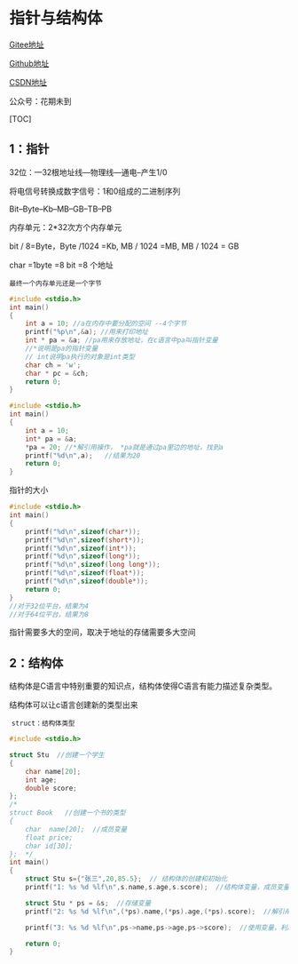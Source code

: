 # 指针与结构体

[Gitee地址](https://gitee.com/deng-yu-feng/c-language-learning)

[Github地址](https://github.com/deng-yu-feng/C-learing)

[CSDN地址](https://blog.csdn.net/weixin_54892866/category_11884696.html)

公众号：花期未到

[TOC]

## 1：指针

32位：—32根地址线—物理线—通电–产生1/0

将电信号转换成数字信号：1和0组成的二进制序列

Bit–Byte–Kb–MB–GB–TB–PB

内存单元：2*32次方个内存单元

bit / 8=Byte，Byte /1024 =Kb,  MB / 1024 =MB, MB / 1024 = GB

char =1byte  =8 bit =8 个地址

`最终一个内存单元还是一个字节`

```c
#include <stdio.h>
int main()
{
	int a = 10; //a在内存中要分配的空间 --4个字节
	printf("%p\n",&a); //用来打印地址  
	int * pa = &a; //pa用来存放地址，在c语言中pa叫指针变量
	//*说明是pa的指针变量
	// int说明pa执行的对象是int类型
	char ch = 'w';
	char * pc = &ch;
	return 0; 
}
```



```c
#include <stdio.h>
int main()
{
	int a = 10;
	int* pa = &a;
	*pa = 20; //*解引用操作， *pa就是通过pa里边的地址，找到a
	printf("%d\n",a);   //结果为20
	return 0;
}
```

指针的大小

```c
#include <stdio.h>
int main()
{
	printf("%d\n",sizeof(char*));
	printf("%d\n",sizeof(short*));
	printf("%d\n",sizeof(int*));
	printf("%d\n",sizeof(long*));
	printf("%d\n",sizeof(long long*));
	printf("%d\n",sizeof(float*));
	printf("%d\n",sizeof(double*));
	return 0;
}
//对于32位平台，结果为4
//对于64位平台，结果为8
```

指针需要多大的空间，取决于地址的存储需要多大空间

## 2：结构体

结构体是C语言中特别重要的知识点，结构体使得C语言有能力描述复杂类型。

结构体可以让c语言创建新的类型出来

​	`struct：结构体类型`

```c
#include <stdio.h> 

struct Stu  //创建一个学生
{	
	char name[20];
	int age;
	double score;
};
/*
struct Book   //创建一个书的类型
{
	char  name[20];  //成员变量
	float price;
	char id[30];
};  */
int main()
{
	struct Stu s={"张三",20,85.5};  // 结构体的创建和初始化
	printf("1: %s %d %lf\n",s.name,s.age,s.score);  //结构体变量，成员变量，lf打印双精度浮点数

	struct Stu * ps = &s;  //存储变量
	printf("2: %s %d %lf\n",(*ps).name,(*ps).age,(*ps).score);  //解引用变量，使用变量进行引用

	printf("3: %s %d %lf\n",ps->name,ps->age,ps->score);  //使用变量，利用->操作符进行引用,左边为结构体指针->成员变量名

	return 0;
}
```


